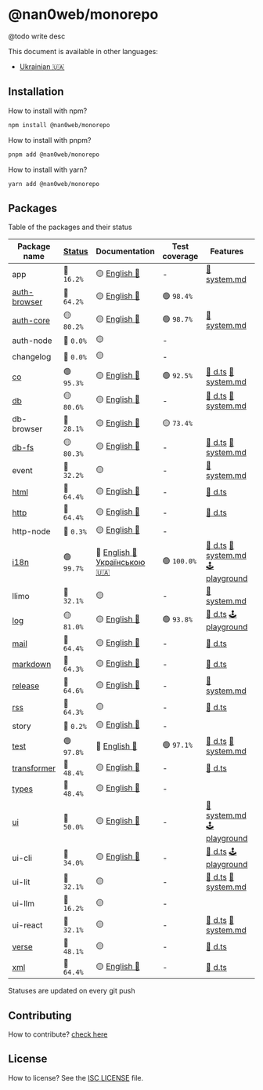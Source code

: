 # @nan0web/monorepo

@todo write desc

This document is available in other languages:
- [Ukrainian 🇺🇦](./docs/uk/README.md)

## Installation

How to install with npm?
```bash
npm install @nan0web/monorepo
```

How to install with pnpm?
```bash
pnpm add @nan0web/monorepo
```

How to install with yarn?
```bash
yarn add @nan0web/monorepo
```

## Packages

Table of the packages and their status

|Package name|[Status](https://github.com/nan0web/monorepo/blob/main/system.md#написання-сценаріїв)|Documentation|Test coverage|Features|Npm version|
|---|---|---|---|---|---|
 |app |🔴 `16.2%` |🟡 [English 🏴󠁧󠁢󠁥󠁮󠁧󠁿](https://github.com/nan0web/app/blob/main/README.md) |- |[📜 system.md](https://github.com/nan0web/app/blob/main/system.md) |— |
 |[auth-browser](https://github.com/nan0web/auth-browser/) |🔴 `64.2%` |🟡 [English 🏴󠁧󠁢󠁥󠁮󠁧󠁿](https://github.com/nan0web/auth-browser/blob/main/README.md) |🟢 `98.4%` | |— |
 |[auth-core](https://github.com/nan0web/auth-core/) |🟡 `80.2%` |🟡 [English 🏴󠁧󠁢󠁥󠁮󠁧󠁿](https://github.com/nan0web/auth-core/blob/main/README.md) |🟢 `98.7%` |[📜 system.md](https://github.com/nan0web/auth-core/blob/main/system.md) |— |
 |auth-node |🔴 `0.0%` |🟡  |- | |— |
 |changelog |🔴 `0.0%` |🟡  |- | |— |
 |[co](https://github.com/nan0web/co/) |🟢 `95.3%` |🟡 [English 🏴󠁧󠁢󠁥󠁮󠁧󠁿](https://github.com/nan0web/co/blob/main/README.md) |🟢 `92.5%` |[🥒 d.ts](https://github.com/nan0web/co/tree/main/types) [📜 system.md](https://github.com/nan0web/co/blob/main/system.md) |— |
 |[db](https://github.com/nan0web/db/) |🟡 `80.6%` |🟡 [English 🏴󠁧󠁢󠁥󠁮󠁧󠁿](https://github.com/nan0web/db/blob/main/README.md) |- |[🥒 d.ts](https://github.com/nan0web/db/tree/main/types) [📜 system.md](https://github.com/nan0web/db/blob/main/system.md) |— |
 |db-browser |🔴 `28.1%` |🟡 [English 🏴󠁧󠁢󠁥󠁮󠁧󠁿](https://github.com/nan0web/db-browser/blob/main/README.md) |🟡 `73.4%` | |— |
 |[db-fs](https://github.com/nan0web/db-fs/) |🟡 `80.3%` |🟡 [English 🏴󠁧󠁢󠁥󠁮󠁧󠁿](https://github.com/nan0web/db-fs/blob/main/README.md) |- |[🥒 d.ts](https://github.com/nan0web/db-fs/tree/main/types) [📜 system.md](https://github.com/nan0web/db-fs/blob/main/system.md) |— |
 |event |🔴 `32.2%` |🟡  |- |[📜 system.md](https://github.com/nan0web/event/blob/main/system.md) |— |
 |[html](https://github.com/nan0web/html/) |🔴 `64.4%` |🟡 [English 🏴󠁧󠁢󠁥󠁮󠁧󠁿](https://github.com/nan0web/html/blob/main/README.md) |- |[🥒 d.ts](https://github.com/nan0web/html/tree/main/types) |— |
 |[http](https://github.com/nan0web/http/) |🔴 `64.4%` |🟡 [English 🏴󠁧󠁢󠁥󠁮󠁧󠁿](https://github.com/nan0web/http/blob/main/README.md) |- |[🥒 d.ts](https://github.com/nan0web/http/tree/main/types) |— |
 |http-node |🔴 `0.3%` |🟡 [English 🏴󠁧󠁢󠁥󠁮󠁧󠁿](https://github.com/nan0web/http-node/blob/main/README.md) |- | |— |
 |[i18n](https://github.com/nan0web/i18n/) |🟢 `99.7%` |🧪 [English 🏴󠁧󠁢󠁥󠁮󠁧󠁿](https://github.com/nan0web/i18n/blob/main/README.md) [Українською 🇺🇦](https://github.com/nan0web/i18n/blob/main/docs/uk/README.md) |🟢 `100.0%` |[🥒 d.ts](https://github.com/nan0web/i18n/tree/main/types) [📜 system.md](https://github.com/nan0web/i18n/blob/main/system.md) [🕹️ playground](https://github.com/nan0web/i18n/blob/blob/playground/main.js) |— |
 |llimo |🔴 `32.1%` |🟡  |- |[📜 system.md](https://github.com/nan0web/llimo/blob/main/system.md) |— |
 |[log](https://github.com/nan0web/log/) |🟡 `81.0%` |🟡 [English 🏴󠁧󠁢󠁥󠁮󠁧󠁿](https://github.com/nan0web/log/blob/main/README.md) |🟢 `93.8%` |[🥒 d.ts](https://github.com/nan0web/log/tree/main/types) [🕹️ playground](https://github.com/nan0web/log/blob/blob/playground/main.js) |— |
 |[mail](https://github.com/nan0web/mail/) |🔴 `64.4%` |🟡 [English 🏴󠁧󠁢󠁥󠁮󠁧󠁿](https://github.com/nan0web/mail/blob/main/README.md) |- |[🥒 d.ts](https://github.com/nan0web/mail/tree/main/types) |— |
 |[markdown](https://github.com/nan0web/markdown/) |🔴 `64.3%` |🟡 [English 🏴󠁧󠁢󠁥󠁮󠁧󠁿](https://github.com/nan0web/markdown/blob/main/README.md) |- |[🥒 d.ts](https://github.com/nan0web/markdown/tree/main/types) |— |
 |[release](https://github.com/nan0web/release/) |🔴 `64.6%` |🟡 [English 🏴󠁧󠁢󠁥󠁮󠁧󠁿](https://github.com/nan0web/release/blob/main/README.md) |- |[📜 system.md](https://github.com/nan0web/release/blob/main/system.md) |— |
 |[rss](https://github.com/nan0web/rss/) |🔴 `64.3%` |🟡  |- |[🥒 d.ts](https://github.com/nan0web/rss/tree/main/types) |— |
 |story |🔴 `0.2%` |🟡 [English 🏴󠁧󠁢󠁥󠁮󠁧󠁿](https://github.com/nan0web/story/blob/main/README.md) |- | |— |
 |[test](https://github.com/nan0web/test/) |🟢 `97.8%` |🧪 [English 🏴󠁧󠁢󠁥󠁮󠁧󠁿](https://github.com/nan0web/test/blob/main/README.md) |🟢 `97.1%` |[🥒 d.ts](https://github.com/nan0web/test/tree/main/types) [📜 system.md](https://github.com/nan0web/test/blob/main/system.md) |— |
 |[transformer](https://github.com/nan0web/transformer/) |🔴 `48.4%` |🟡 [English 🏴󠁧󠁢󠁥󠁮󠁧󠁿](https://github.com/nan0web/transformer/blob/main/README.md) |- |[🥒 d.ts](https://github.com/nan0web/transformer/tree/main/types) |— |
 |[types](https://github.com/nan0web/types/) |🔴 `48.4%` |🟡 [English 🏴󠁧󠁢󠁥󠁮󠁧󠁿](https://github.com/nan0web/types/blob/main/README.md) |- | |— |
 |[ui](https://github.com/nan0web/ui/) |🔴 `50.0%` |🟡 [English 🏴󠁧󠁢󠁥󠁮󠁧󠁿](https://github.com/nan0web/ui/blob/main/README.md) |- |[📜 system.md](https://github.com/nan0web/ui/blob/main/system.md) [🕹️ playground](https://github.com/nan0web/ui/blob/blob/playground/main.js) |— |
 |ui-cli |🔴 `34.0%` |🟡 [English 🏴󠁧󠁢󠁥󠁮󠁧󠁿](https://github.com/nan0web/ui-cli/blob/main/README.md) |- |[🥒 d.ts](https://github.com/nan0web/ui-cli/tree/main/types) [🕹️ playground](https://github.com/nan0web/ui-cli/blob/blob/playground/main.js) |— |
 |ui-lit |🔴 `32.1%` |🟡  |- |[🥒 d.ts](https://github.com/nan0web/ui-lit/tree/main/types) [📜 system.md](https://github.com/nan0web/ui-lit/blob/main/system.md) |— |
 |ui-llm |🔴 `16.2%` |🟡  |- | |— |
 |ui-react |🔴 `32.1%` |🟡  |- |[🥒 d.ts](https://github.com/nan0web/ui-react/tree/main/types) [📜 system.md](https://github.com/nan0web/ui-react/blob/main/system.md) |— |
 |[verse](https://github.com/nan0web/verse/) |🔴 `48.1%` |🟡  |- |[🥒 d.ts](https://github.com/nan0web/verse/tree/main/types) |— |
 |[xml](https://github.com/nan0web/xml/) |🔴 `64.4%` |🟡 [English 🏴󠁧󠁢󠁥󠁮󠁧󠁿](https://github.com/nan0web/xml/blob/main/README.md) |- |[🥒 d.ts](https://github.com/nan0web/xml/tree/main/types) |— |

Statuses are updated on every git push

## Contributing

How to contribute? [check here](./CONTRIBUTING.md)

## License

How to license? See the [ISC LICENSE](./LICENSE) file.
